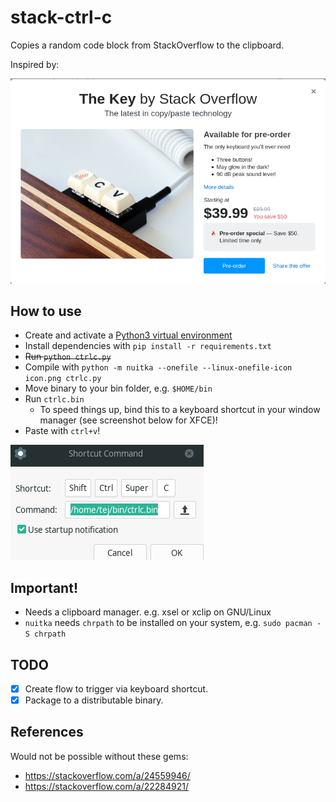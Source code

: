 # stack-ctrl-c
Copies a random code block from StackOverflow to the clipboard.

Inspired by:

![StackOverflow Keyboard](best_keyboard.png)

## How to use

- Create and activate a [Python3 virtual environment](https://stackoverflow.com/a/19848770/)
- Install dependencies with `pip install -r requirements.txt`
- ~~Run `python ctrlc.py`~~
- Compile with `python -m nuitka --onefile --linux-onefile-icon icon.png ctrlc.py`
- Move binary to your bin folder, e.g. `$HOME/bin`
- Run `ctrlc.bin`
  - To speed things up, bind this to a keyboard shortcut in your window manager (see screenshot below for XFCE)!
- Paste with `ctrl+v`!

![Keyboard Shortcut](keyboard_shortcut.png)

## Important!
- Needs a clipboard manager. e.g. xsel or xclip on GNU/Linux
- `nuitka` needs `chrpath` to be installed on your system, e.g. `sudo pacman -S chrpath`

## TODO

- [x] Create flow to trigger via keyboard shortcut.
- [x] Package to a distributable binary.

## References

Would not be possible without these gems:

- https://stackoverflow.com/a/24559946/
- https://stackoverflow.com/a/22284921/